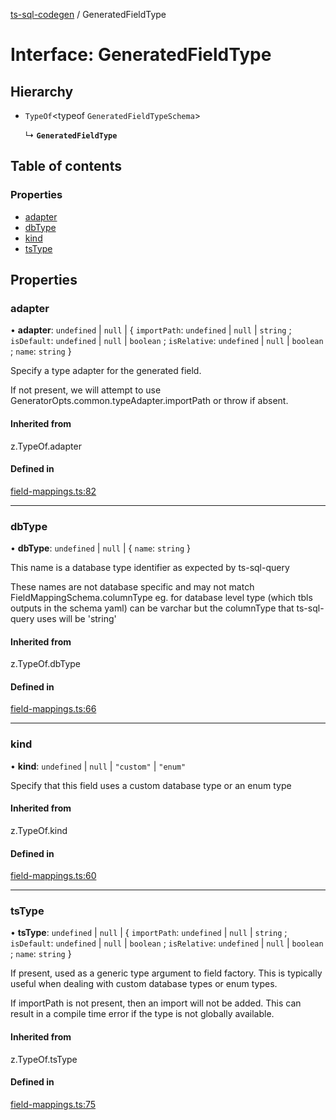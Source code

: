 [ts-sql-codegen](../README.md) / GeneratedFieldType

# Interface: GeneratedFieldType

## Hierarchy

- `TypeOf`<typeof `GeneratedFieldTypeSchema`\>

  ↳ **`GeneratedFieldType`**

## Table of contents

### Properties

- [adapter](GeneratedFieldType.md#adapter)
- [dbType](GeneratedFieldType.md#dbtype)
- [kind](GeneratedFieldType.md#kind)
- [tsType](GeneratedFieldType.md#tstype)

## Properties

### adapter

• **adapter**: `undefined` \| ``null`` \| { `importPath`: `undefined` \| ``null`` \| `string` ; `isDefault`: `undefined` \| ``null`` \| `boolean` ; `isRelative`: `undefined` \| ``null`` \| `boolean` ; `name`: `string`  }

Specify a type adapter for the generated field.

If not present, we will attempt to use GeneratorOpts.common.typeAdapter.importPath or throw if absent.

#### Inherited from

z.TypeOf.adapter

#### Defined in

[field-mappings.ts:82](https://github.com/lorefnon/ts-sql-codegen/blob/26005c2/src/field-mappings.ts#L82)

___

### dbType

• **dbType**: `undefined` \| ``null`` \| { `name`: `string`  }

This name is a database type identifier as expected by ts-sql-query

These names are not database specific and may not match FieldMappingSchema.columnType eg. for database level type (which tbls outputs in the schema yaml) can be varchar but the columnType that ts-sql-query uses will be 'string'

#### Inherited from

z.TypeOf.dbType

#### Defined in

[field-mappings.ts:66](https://github.com/lorefnon/ts-sql-codegen/blob/26005c2/src/field-mappings.ts#L66)

___

### kind

• **kind**: `undefined` \| ``null`` \| ``"custom"`` \| ``"enum"``

Specify that this field uses a custom database type or an enum type

#### Inherited from

z.TypeOf.kind

#### Defined in

[field-mappings.ts:60](https://github.com/lorefnon/ts-sql-codegen/blob/26005c2/src/field-mappings.ts#L60)

___

### tsType

• **tsType**: `undefined` \| ``null`` \| { `importPath`: `undefined` \| ``null`` \| `string` ; `isDefault`: `undefined` \| ``null`` \| `boolean` ; `isRelative`: `undefined` \| ``null`` \| `boolean` ; `name`: `string`  }

If present, used as a generic type argument to field factory. This is typically useful when
dealing with custom database types or enum types.

If importPath is not present, then an import will not be added. This can result in a compile time error
if the type is not globally available.

#### Inherited from

z.TypeOf.tsType

#### Defined in

[field-mappings.ts:75](https://github.com/lorefnon/ts-sql-codegen/blob/26005c2/src/field-mappings.ts#L75)
